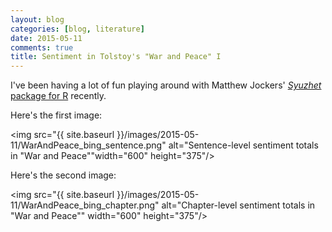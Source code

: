 ```yaml
---
layout: blog
categories: [blog, literature] 
date: 2015-05-11
comments: true
title: Sentiment in Tolstoy's "War and Peace" I
---
```


I've been having a lot of fun playing around with Matthew Jockers'
[*Syuzhet* package for R][syuzhetpackage] recently.

Here's the first image:

<img src="{{ site.baseurl }}/images/2015-05-11/WarAndPeace_bing_sentence.png" alt="Sentence-level sentiment totals in "War and Peace""width="600" height="375"/>

Here's the second image:

<img src="{{ site.baseurl }}/images/2015-05-11/WarAndPeace_bing_chapter.png" alt="Chapter-level sentiment totals in "War and Peace"" width="600" height="375"/>

[syuzhetpackage]: http://www.matthewjockers.net/2015/02/02/syuzhet/
